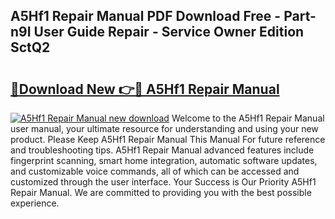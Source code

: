 ## A5Hf1 Repair Manual PDF Download Free - Part-n9I User Guide Repair - Service Owner Edition SctQ2

# <h2><a href="http://bc71562.oget.top/?id=A5Hf1+Repair+Manual">🔗Download New 👉🔴 A5Hf1 Repair Manual</a></h2>

[![A5Hf1 Repair Manual new download](https://i.imgur.com/5g1atiW.png)](http://bc71562.oget.top/?id=A5Hf1+Repair+Manual)
Welcome to the A5Hf1 Repair Manual user manual, your ultimate resource for understanding and using your new product. Please Keep A5Hf1 Repair Manual This Manual For future reference and troubleshooting tips. A5Hf1 Repair Manual advanced features include fingerprint scanning, smart home integration, automatic software updates, and customizable voice commands, all of which can be accessed and customized through the user interface. Your Success is Our Priority A5Hf1 Repair Manual. We are committed to providing you with the best possible experience.
